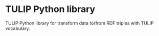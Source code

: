# TULIP Python library
TULIP Python library for transform data to/from RDF triples with TULIP vocabulary.
